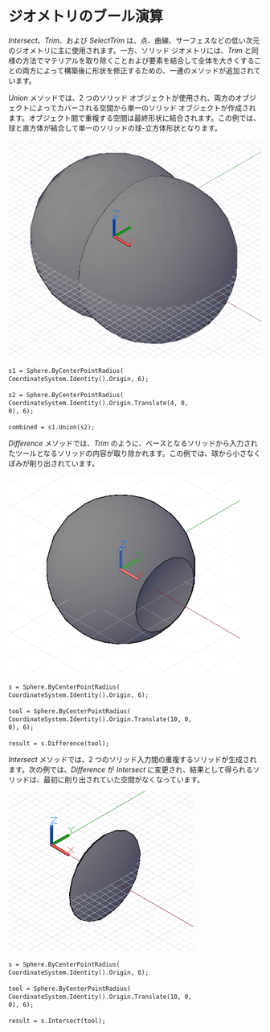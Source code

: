 

# ジオメトリのブール演算

*Intersect*、*Trim*、および *SelectTrim* は、点、曲線、サーフェスなどの低い次元のジオメトリに主に使用されます。一方、ソリッド ジオメトリには、*Trim* と同様の方法でマテリアルを取り除くことおよび要素を結合して全体を大きくすることの両方によって構築後に形状を修正するための、一連のメソッドが追加されています。

*Union* メソッドでは、2 つのソリッド オブジェクトが使用され、両方のオブジェクトによってカバーされる空間から単一のソリッド オブジェクトが作成されます。オブジェクト間で重複する空間は最終形状に結合されます。この例では、球と直方体が結合して単一のソリッドの球-立方体形状となります。

![](images/12-9/GeometricBooleans_01.png)

```
s1 = Sphere.ByCenterPointRadius(
CoordinateSystem.Identity().Origin, 6);

s2 = Sphere.ByCenterPointRadius(
CoordinateSystem.Identity().Origin.Translate(4, 0,
0), 6);

combined = s1.Union(s2);
```

*Difference* メソッドでは、*Trim* のように、ベースとなるソリッドから入力されたツールとなるソリッドの内容が取り除かれます。この例では、球から小さなくぼみが削り出されています。

![](images/12-9/GeometricBooleans_02.png)

```
s = Sphere.ByCenterPointRadius(
CoordinateSystem.Identity().Origin, 6);

tool = Sphere.ByCenterPointRadius(
CoordinateSystem.Identity().Origin.Translate(10, 0,
0), 6);

result = s.Difference(tool);
```

*Intersect* メソッドでは、2 つのソリッド入力間の重複するソリッドが生成されます。次の例では、*Difference* が *Intersect* に変更され、結果として得られるソリッドは、最初に削り出されていた空間がなくなっています。

![](images/12-9/GeometricBooleans_03.png)

```
s = Sphere.ByCenterPointRadius(
CoordinateSystem.Identity().Origin, 6);

tool = Sphere.ByCenterPointRadius(
CoordinateSystem.Identity().Origin.Translate(10, 0,
0), 6);

result = s.Intersect(tool);
```


